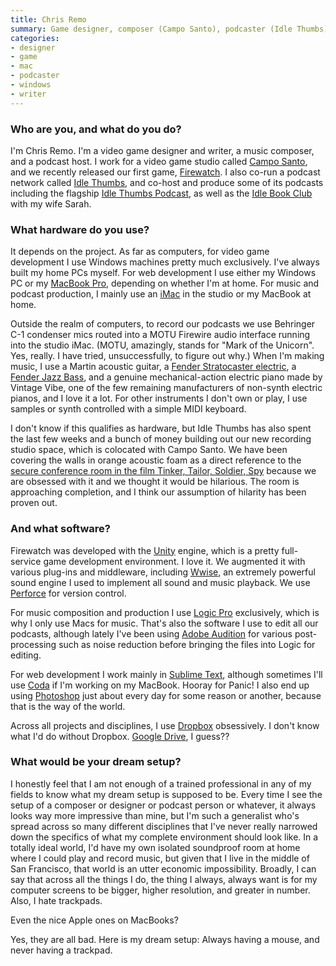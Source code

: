 ```yaml
---
title: Chris Remo
summary: Game designer, composer (Campo Santo), podcaster (Idle Thumbs)
categories:
- designer
- game
- mac
- podcaster
- windows
- writer
---
```


### Who are you, and what do you do?

I'm Chris Remo. I'm a video game designer and writer, a music composer, and a podcast host. I work for a video game studio called [Campo Santo](http://www.camposanto.com/ "Campo Santo's website"), and we recently released our first game, [Firewatch][]. I also co-run a podcast network called [Idle Thumbs](http://www.idlethumbs.net/ "Chris' podcast network."), and co-host and produce some of its podcasts including the flagship [Idle Thumbs Podcast](http://www.idlethumbspodcast.com/ "Chris' podcast."), as well as the [Idle Book Club](https://www.idlethumbs.net/idlebookclub/ "Chris and Sarah's book podcast.") with my wife Sarah.

### What hardware do you use?

It depends on the project. As far as computers, for video game development I use Windows machines pretty much exclusively. I've always built my home PCs myself. For web development I use either my Windows PC or my [MacBook Pro][macbook-pro], depending on whether I'm at home. For music and podcast production, I mainly use an [iMac][] in the studio or my MacBook at home.

Outside the realm of computers, to record our podcasts we use Behringer C-1 condenser mics routed into a MOTU Firewire audio interface running into the studio iMac. (MOTU, amazingly, stands for "Mark of the Unicorn". Yes, really. I have tried, unsuccessfully, to figure out why.) When I'm making music, I use a Martin acoustic guitar, a [Fender Stratocaster electric][stratocaster], a [Fender Jazz Bass][jazz-bass], and a genuine mechanical-action electric piano made by Vintage Vibe, one of the few remaining manufacturers of non-synth electric pianos, and I love it a lot. For other instruments I don't own or play, I use samples or synth controlled with a simple MIDI keyboard.

I don't know if this qualifies as hardware, but Idle Thumbs has also spent the last few weeks and a bunch of money building out our new recording studio space, which is colocated with Campo Santo. We have been covering the walls in orange acoustic foam as a direct reference to the [secure conference room in the film Tinker, Tailor, Soldier, Spy](http://i.imgur.com/jEqQ4aO.jpg "A still image from the movie Tinker, Tailor, Soldier, Spy.") because we are obsessed with it and we thought it would be hilarious. The room is approaching completion, and I think our assumption of hilarity has been proven out.

### And what software?

Firewatch was developed with the [Unity][] engine, which is a pretty full-service game development environment. I love it. We augmented it with various plug-ins and middleware, including [Wwise][], an extremely powerful sound engine I used to implement all sound and music playback. We use [Perforce][] for version control.

For music composition and production I use [Logic Pro][logic-pro] exclusively, which is why I only use Macs for music. That's also the software I use to edit all our podcasts, although lately I've been using [Adobe Audition][audition] for various post-processing such as noise reduction before bringing the files into Logic for editing. 

For web development I work mainly in [Sublime Text][sublime-text], although sometimes I'll use [Coda][] if I'm working on my MacBook. Hooray for Panic! I also end up using [Photoshop][] just about every day for some reason or another, because that is the way of the world.

Across all projects and disciplines, I use [Dropbox][] obsessively. I don't know what I'd do without Dropbox. [Google Drive][google-drive], I guess?? 

### What would be your dream setup?

I honestly feel that I am not enough of a trained professional in any of my fields to know what my dream setup is supposed to be. Every time I see the setup of a composer or designer or podcast person or whatever, it always looks way more impressive than mine, but I'm such a generalist who's spread across so many different disciplines that I've never really narrowed down the specifics of what my complete environment should look like. In a totally ideal world, I'd have my own isolated soundproof room at home where I could play and record music, but given that I live in the middle of San Francisco, that world is an utter economic impossibility. Broadly, I can say that across all the things I do, the thing I always, always want is for my computer screens to be bigger, higher resolution, and greater in number. Also, I hate trackpads.

Even the nice Apple ones on MacBooks?

Yes, they are all bad. Here is my dream setup: Always having a mouse, and never having a trackpad.

[imac]: https://www.apple.com/imac/ "An all-in-one computer."
[stratocaster]: https://en.wikipedia.org/wiki/Fender_Stratocaster "An electric guitar."
[macbook-pro]: https://www.apple.com/macbook-pro/ "A laptop."
[jazz-bass]: https://en.wikipedia.org/wiki/Fender_Jazz_Bass "An electric bass."
[unity]: https://unity3d.com/unity/ "A cross-platform game development tool."
[google-drive]: https://drive.google.com/ "A cloud storage service."
[sublime-text]: http://www.sublimetext.com/ "A coder's text editor."
[audition]: https://creative.adobe.com/products/audition "An audio editing software suite."
[firewatch]: http://www.firewatchgame.com/ "A fire lookout adventure game."
[coda]: https://panic.com/coda/ "A single-window HTML/web tool for the Mac."
[dropbox]: https://www.dropbox.com/ "Online syncing and storage."
[logic-pro]: https://www.apple.com/logic-pro/ "A professional audio application for the Mac."
[perforce]: https://www.perforce.com/ "A software configuration and deploy suite."
[photoshop]: https://www.adobe.com/products/photoshop.html "A bitmap image editor."
[wwise]: https://www.audiokinetic.com/products/wwise/ "An audio pipeline and sound engine."
